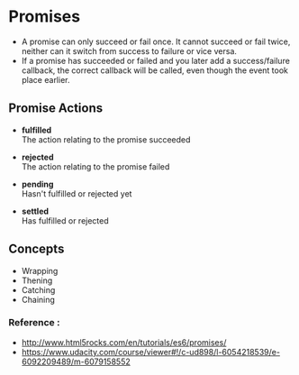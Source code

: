 
# Promises

* A promise can only succeed or fail once. It cannot succeed or fail twice, neither can it switch from success to failure or vice versa.
* If a promise has succeeded or failed and you later add a success/failure callback, the correct callback will be called, even though the event took place earlier.

## Promise Actions

* __fulfilled__    
The action relating to the promise succeeded 

* __rejected__  
The action relating to the promise failed

* __pending__   
Hasn't fulfilled or rejected yet 

* __settled__     
Has fulfilled or rejected

## Concepts

* Wrapping
* Thening
* Catching
* Chaining


### Reference :
* http://www.html5rocks.com/en/tutorials/es6/promises/
* https://www.udacity.com/course/viewer#!/c-ud898/l-6054218539/e-6092209489/m-6079158552
